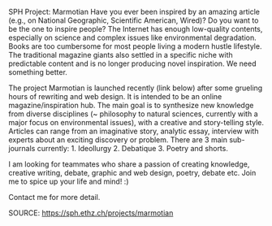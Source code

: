 SPH Project: Marmotian
Have you ever been inspired by an amazing article (e.g., on National Geographic, Scientific American, Wired)? Do you want to be the one to inspire people? The Internet has enough low-quality contents, especially on science and complex issues like environmental degradation. Books are too cumbersome for most people living a modern hustle lifestyle. The traditional magazine giants also settled in a specific niche with predictable content and is no longer producing novel inspiration. We need something better.

The project Marmotian is launched recently (link below) after some grueling hours of rewriting and web design. It is intended to be an online magazine/inspiration hub. The main goal is to synthesize new knowledge from diverse disciplines (~ philosophy to natural sciences, currently with a major focus on environmental issues), with a creative and story-telling style. Articles can range from an imaginative story, analytic essay, interview with experts about an exciting discovery or problem. There are 3 main sub-journals currently: 1. Ideollurgy 2. Debatique 3. Poetry and shorts.

I am looking for teammates who share a passion of creating knowledge, creative writing, debate, graphic and web design, poetry, debate etc. Join me to spice up your life and mind! :) 

Contact me for more detail.


SOURCE: https://sph.ethz.ch/projects/marmotian
